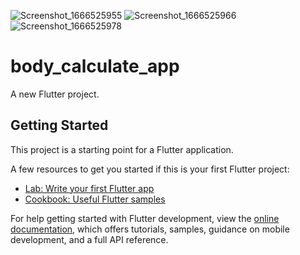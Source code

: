 ![Screenshot_1666525955](https://user-images.githubusercontent.com/44232805/197391694-ddc58fcc-8392-496a-8ce0-537581b4254f.png)
![Screenshot_1666525966](https://user-images.githubusercontent.com/44232805/197391700-46fe3f94-54fc-4019-a046-e89180c44eda.png)
![Screenshot_1666525978](https://user-images.githubusercontent.com/44232805/197391705-267c3a58-5eea-4346-a3eb-bc1acb5ee7dc.png)
# body_calculate_app

A new Flutter project.

## Getting Started

This project is a starting point for a Flutter application.

A few resources to get you started if this is your first Flutter project:

- [Lab: Write your first Flutter app](https://docs.flutter.dev/get-started/codelab)
- [Cookbook: Useful Flutter samples](https://docs.flutter.dev/cookbook)

For help getting started with Flutter development, view the
[online documentation](https://docs.flutter.dev/), which offers tutorials,
samples, guidance on mobile development, and a full API reference.
